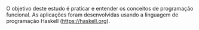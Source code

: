 O objetivo deste estudo é praticar e entender os conceitos de programação funcional. As aplicações foram desenvolvidas usando a linguagem de programação Haskell (https://haskell.org).
